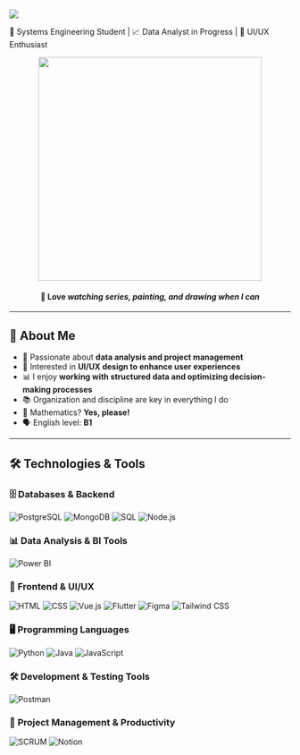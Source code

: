 #  <p align="center">
  <img src="https://readme-typing-svg.herokuapp.com?font=Fira+Code&weight=600&size=30&pause=1000&color=36BCF7&center=true&vCenter=true&width=435&lines=Hello,+I'm+Dani!" />
</p>

📝 Systems Engineering Student | 📈 Data Analyst in Progress | 🎨 UI/UX Enthusiast  

<p align="center">
  <img src="https://i.pinimg.com/originals/7a/c7/1e/7ac71e72373b0fb270b3a6d72e44eea3.gif" width="400"/>
</p>

<h4 align="center">🧩 Love <i>watching series, painting, and drawing when I can</i></h4>



---

## 🌟 About Me  
- 🎯 Passionate about **data analysis and project management**  
- 🎨 Interested in **UI/UX design to enhance user experiences**  
- 📊 I enjoy **working with structured data and optimizing decision-making processes**   
- 📚 Organization and discipline are key in everything I do  
- 🔢 Mathematics? **Yes, please!**  
- 🗣️ English level: **B1**  



---

## 🛠️ Technologies & Tools  

### 🗄️ **Databases & Backend**  
![PostgreSQL](https://img.shields.io/badge/PostgreSQL-316192?style=for-the-badge&logo=postgresql&logoColor=white) ![MongoDB](https://img.shields.io/badge/MongoDB-47A248?style=for-the-badge&logo=mongodb&logoColor=white)
![SQL](https://img.shields.io/badge/SQL-4479A1?style=for-the-badge&logo=database&logoColor=white) ![Node.js](https://img.shields.io/badge/Node.js-339933?style=for-the-badge&logo=node.js&logoColor=white)

### 📊 **Data Analysis & BI Tools**  
![Power BI](https://img.shields.io/badge/Power_BI-F2C811?style=for-the-badge&logo=powerbi&logoColor=black)

### 🎨 **Frontend & UI/UX**  
![HTML](https://img.shields.io/badge/HTML5-E34F26?style=for-the-badge&logo=html5&logoColor=white) ![CSS](https://img.shields.io/badge/CSS3-1572B6?style=for-the-badge&logo=css3&logoColor=white) ![Vue.js](https://img.shields.io/badge/Vue.js-4FC08D?style=for-the-badge&logo=vue.js&logoColor=white) ![Flutter](https://img.shields.io/badge/Flutter-02569B?style=for-the-badge&logo=flutter&logoColor=white) ![Figma](https://img.shields.io/badge/Figma-F24E1E?style=for-the-badge&logo=figma&logoColor=white) ![Tailwind CSS](https://img.shields.io/badge/Tailwind_CSS-38B2AC?style=for-the-badge&logo=tailwind-css&logoColor=white)  

### 🖥️ **Programming Languages**  
![Python](https://img.shields.io/badge/Python-3776AB?style=for-the-badge&logo=python&logoColor=white) ![Java](https://img.shields.io/badge/Java-007396?style=for-the-badge&logo=openjdk&logoColor=white) ![JavaScript](https://img.shields.io/badge/JavaScript-F7DF1E?style=for-the-badge&logo=javascript&logoColor=black)  

### 🛠️ **Development & Testing Tools**  
![Postman](https://img.shields.io/badge/Postman-FF6C37?style=for-the-badge&logo=postman&logoColor=white)  

### 📂 **Project Management & Productivity**  
![SCRUM](https://img.shields.io/badge/SCRUM-6DB33F?style=for-the-badge&logo=scrum&logoColor=white) ![Notion](https://img.shields.io/badge/Notion-000000?style=for-the-badge&logo=notion&logoColor=white)  


